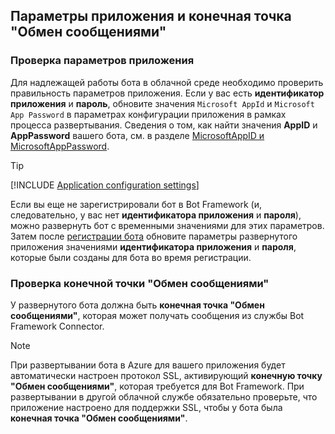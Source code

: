 ## <a name="application-settings-and-messaging-endpoint"></a>Параметры приложения и конечная точка "Обмен сообщениями"

### <a name="verify-application-settings"></a>Проверка параметров приложения

Для надлежащей работы бота в облачной среде необходимо проверить правильность параметров приложения. Если у вас есть **идентификатор приложения** и **пароль**, обновите значения `Microsoft AppId` и `Microsoft App Password` в параметрах конфигурации приложения в рамках процесса развертывания. Сведения о том, как найти значения **AppID** и **AppPassword** вашего бота, см. в разделе [MicrosoftAppID и MicrosoftAppPassword](~/bot-service-manage-overview.md#microsoftappid-and-microsoftapppassword).

> [!TIP]
> [!INCLUDE [Application configuration settings](~/includes/snippet-tip-bot-config-settings.md)]

Если вы еще не зарегистрировали бот в Bot Framework (и, следовательно, у вас нет **идентификатора приложения** и **пароля**), можно развернуть бот с временными значениями для этих параметров.
Затем после [регистрации бота](~/bot-service-quickstart-registration.md) обновите параметры развернутого приложения значениями **идентификатора приложения** и **пароля**, которые были созданы для бота во время регистрации.

### <a id="messagingEndpoint"></a> Проверка конечной точки "Обмен сообщениями"

У развернутого бота должна быть **конечная точка "Обмен сообщениями"**, которая может получать сообщения из службы Bot Framework Connector.

> [!NOTE]
> При развертывании бота в Azure для вашего приложения будет автоматически настроен протокол SSL, активирующий **конечную точку "Обмен сообщениями"**, которая требуется для Bot Framework.
> При развертывании в другой облачной службе обязательно проверьте, что приложение настроено для поддержки SSL, чтобы у бота была **конечная точка "Обмен сообщениями"**.
